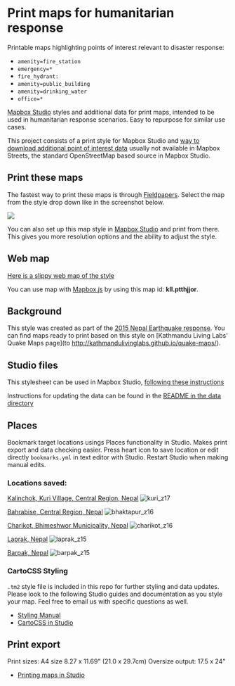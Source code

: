 # Print maps for humanitarian response

Printable maps highlighting points of interest relevant to disaster response:

- `amenity=fire_station`
- `emergency=*`
- `fire_hydrant:`
- `amenity=public_building`
- `amenity=drinking_water`
- `office=*`

[Mapbox Studio](https://www.mapbox.com/mapbox-studio) styles and additional data for print maps, intended to be used in humanitarian response scenarios. Easy to repurpose for similar use cases.

This project consists of a print style for Mapbox Studio and [way to download additional point of interest data](https://github.com/osmlab/mapbox-studio-humanitarian-print.tm2/tree/master/data) usually not available in Mapbox Streets, the standard OpenStreetMap based source in Mapbox Studio.

## Print these maps

The fastest way to print these maps is through [Fieldpapers](http://fieldpapers.org/). Select the map from the style drop down like in the screenshot below.

![](http://dl.dropboxusercontent.com/s/315rp9ith6mdp3w/Screen%20Shot%202015-04-29%20at%203.00.51%20PM.png)

You can also set up this map style in [Mapbox Studio](https://www.mapbox.com/mapbox-studio/#darwin) and print from there. This gives you more resolution options and the ability to adjust the style.

## Web map

[Here is a slippy web map of the style](https://api.tiles.mapbox.com/v4/kll.ptthjjor/page.html?access_token=pk.eyJ1Ijoia2xsIiwiYSI6IktVRUtfQnMifQ.GJAHJPvusgK_f0NsSXS8QA#8/28.580/84.034) 

You can use map with [Mapbox.js](https://www.mapbox.com/mapbox.js/) by using this map id: **kll.ptthjjor**.

## Background

This style was created as part of the [2015 Nepal Earthquake response](http://wiki.openstreetmap.org/wiki/2015_Nepal_earthquake). You can find maps ready to print based on this style on [Kathmandu Living Labs' Quake Maps page](to http://kathmandulivinglabs.github.io/quake-maps/).

## Studio files

This stylesheet can be used in Mapbox Studio, [following these instructions](https://www.mapbox.com/help/github-style/)

Instructions for updating the data can be found in the [README in the data directory](https://github.com/osmlab/mapbox-studio-humanitarian-print.tm2/tree/master/data)

## Places 

Bookmark target locations usings Places functionality in Studio. Makes print export and data checking easier. Press heart icon to save location or edit directly `bookmarks.yml` in text editor with Studio. Restart Studio when making manual edits.

### Locations saved:

[Kalinchok, Kuri Village, Central Region, Nepal](https://api.tiles.mapbox.com/v4/kll.ptthjjor/page.html?access_token=pk.eyJ1Ijoia2xsIiwiYSI6IktVRUtfQnMifQ.GJAHJPvusgK_f0NsSXS8QA#17/27.74714/86.03230)
![kuri_z17](https://cloud.githubusercontent.com/assets/4587826/7359571/b010b5d0-ed0d-11e4-8471-80364a0a042e.png)

[Bahrabise, Central Region, Nepal](https://api.tiles.mapbox.com/v4/kll.ptthjjor/page.html?access_token=pk.eyJ1Ijoia2xsIiwiYSI6IktVRUtfQnMifQ.GJAHJPvusgK_f0NsSXS8QA#14/27.7970573/85.9195447)
![bhaktapur_z16](https://cloud.githubusercontent.com/assets/4587826/7359618/58ae6142-ed0e-11e4-80ee-5d4390086f04.png)

[Charikot, Bhimeshwor Municipality, Nepal](https://api.tiles.mapbox.com/v4/kll.ptthjjor/page.html?access_token=pk.eyJ1Ijoia2xsIiwiYSI6IktVRUtfQnMifQ.GJAHJPvusgK_f0NsSXS8QA#16/27.6667/86.0529)
![charikot_z16](https://cloud.githubusercontent.com/assets/4587826/7359627/82e96402-ed0e-11e4-995c-df9f98b2ce55.png)

[Laprak, Nepal](https://api.tiles.mapbox.com/v4/kll.ptthjjor/page.html?access_token=pk.eyJ1Ijoia2xsIiwiYSI6IktVRUtfQnMifQ.GJAHJPvusgK_f0NsSXS8QA#15/28.2119/84.8069)
![laprak_z15](https://cloud.githubusercontent.com/assets/4587826/7359646/ac16df4e-ed0e-11e4-8b7e-02dc6219e8b8.png)

[Barpak, Nepal](https://api.tiles.mapbox.com/v4/kll.ptthjjor/page.html?access_token=pk.eyJ1Ijoia2xsIiwiYSI6IktVRUtfQnMifQ.GJAHJPvusgK_f0NsSXS8QA#16/28.2016/84.7448)
![barpak_z15](https://cloud.githubusercontent.com/assets/4587826/7359664/f225b76c-ed0e-11e4-9711-9932747b51f3.png)

### CartoCSS Styling

`.tm2` style file is included in this repo for further styling and data updates. Please look to the following Studio guides and documentation as you style your map. Feel free to email us with specific questions as well.

 - [Styling Manual](https://www.mapbox.com/guides/style-manual/)
 - [CartoCSS in Studio](https://www.mapbox.com/guides/cartocss-in-studio/)

## Print export

Print sizes: A4 size 8.27 x 11.69" (21.0 x 29.7cm) 
Oversize output: 17.5 x 24"

 - [Printing maps in Studio](https://www.mapbox.com/guides/print/)


